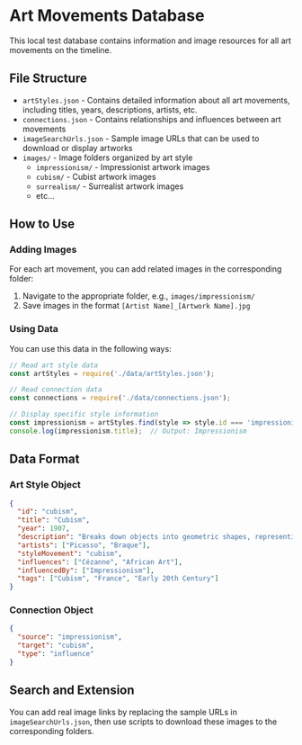 # Art Movements Database

This local test database contains information and image resources for all art movements on the timeline.

## File Structure

- `artStyles.json` - Contains detailed information about all art movements, including titles, years, descriptions, artists, etc.
- `connections.json` - Contains relationships and influences between art movements
- `imageSearchUrls.json` - Sample image URLs that can be used to download or display artworks
- `images/` - Image folders organized by art style
  - `impressionism/` - Impressionist artwork images
  - `cubism/` - Cubist artwork images
  - `surrealism/` - Surrealist artwork images
  - etc...

## How to Use

### Adding Images

For each art movement, you can add related images in the corresponding folder:

1. Navigate to the appropriate folder, e.g., `images/impressionism/`
2. Save images in the format `[Artist Name]_[Artwork Name].jpg`

### Using Data

You can use this data in the following ways:

```javascript
// Read art style data
const artStyles = require('./data/artStyles.json');

// Read connection data
const connections = require('./data/connections.json');

// Display specific style information
const impressionism = artStyles.find(style => style.id === 'impressionism');
console.log(impressionism.title);  // Output: Impressionism
```

## Data Format

### Art Style Object

```json
{
  "id": "cubism",
  "title": "Cubism",
  "year": 1907,
  "description": "Breaks down objects into geometric shapes, representing them from multiple angles simultaneously",
  "artists": ["Picasso", "Braque"],
  "styleMovement": "cubism",
  "influences": ["Cézanne", "African Art"],
  "influencedBy": ["Impressionism"],
  "tags": ["Cubism", "France", "Early 20th Century"]
}
```

### Connection Object

```json
{
  "source": "impressionism",
  "target": "cubism",
  "type": "influence"
}
```

## Search and Extension

You can add real image links by replacing the sample URLs in `imageSearchUrls.json`, then use scripts to download these images to the corresponding folders.